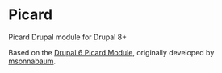# Picard
Picard Drupal module for Drupal 8+

Based on the [Drupal 6 Picard Module](https://www.drupal.org/project/picard), 
originally developed by [msonnabaum](https://www.drupal.org/u/msonnabaum).
